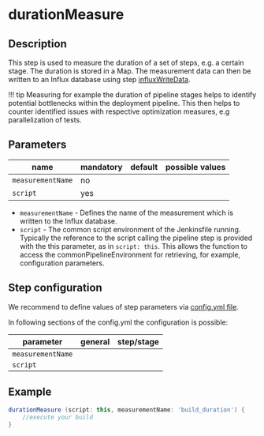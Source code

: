 # durationMeasure

## Description

This step is used to measure the duration of a set of steps, e.g. a certain stage.
The duration is stored in a Map. The measurement data can then be written to an Influx database using step [influxWriteData](influxWriteData.md).

!!! tip
    Measuring for example the duration of pipeline stages helps to identify potential bottlenecks within the deployment pipeline.
    This then helps to counter identified issues with respective optimization measures, e.g parallelization of tests.

## Parameters

| name | mandatory | default | possible values |
|------|-----------|---------|-----------------|
| `measurementName` | no |  |  |
| `script` | yes |  |  |

* `measurementName` - Defines the name of the measurement which is written to the Influx database.
* `script` - The common script environment of the Jenkinsfile running. Typically the reference to the script calling the pipeline step is provided with the this parameter, as in `script: this`. This allows the function to access the commonPipelineEnvironment for retrieving, for example, configuration parameters.

## Step configuration

We recommend to define values of step parameters via [config.yml file](../configuration.md).

In following sections of the config.yml the configuration is possible:

| parameter | general | step/stage |
|-----------|---------|------------|
| `measurementName` |  |  |
| `script` |  |  |

## Example

```groovy
durationMeasure (script: this, measurementName: 'build_duration') {
    //execute your build
}
```
